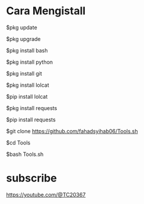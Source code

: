 # Cara Mengistall

$pkg update

$pkg upgrade

$pkg install bash

$pkg install python

$pkg install git

$pkg install lolcat

$pip install lolcat

$pkg install requests

$pip install requests 

$git clone https://github.com/fahadsyihab06/Tools.sh

$cd Tools

$bash Tools.sh

# subscribe
https://youtube.com/@TC20367
